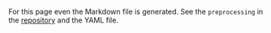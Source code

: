 
For this page even the Markdown file is generated. See the `preprocessing` in the [repository](https://github.com/szabgab/rust.code-maven.com/) and the YAML file.

